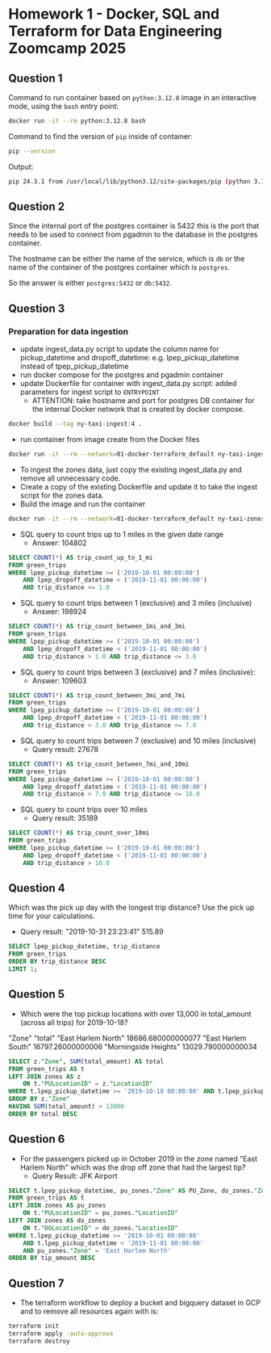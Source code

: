 # Homework 1 - Docker, SQL and Terraform for Data Engineering Zoomcamp 2025

## Question 1

Command to run container based on `python:3.12.8` image in an interactive mode, using the `bash` entry point:

```sh
docker run -it --rm python:3.12.8 bash
```
Command to find the version of `pip` inside of container:

```sh
pip --version
```

Output:
```sh
pip 24.3.1 from /usr/local/lib/python3.12/site-packages/pip (python 3.12)
```

## Question 2

Since the internal port of the postgres container is 5432 this is the port that needs to be used to connect from pgadmin to the database in the postgres container.

The hostname can be either the name of the service, which is `db` or the name of the container of the postgres container which is `postgres`.

So the answer is either `postgres:5432` or `db:5432`.

## Question 3
### Preparation for data ingestion
- update ingest_data.py script to update the column name for pickup_datetime and dropoff_datetime: e.g. lpep_pickup_datetime instead of tpep_pickup_datetime
- run docker compose for the postgres and pgadmin container
- update Dockerfile for container with ingest_data.py script: added parameters for ingest script to `ENTRYPOINT`
  - ATTENTION: take hostname and port for postgres DB container for the internal Docker network that is created by docker compose.
```sh
docker build --tag ny-taxi-ingest:4 .
```
- run container from image create from the Docker files
```sh
docker run -it --rm --network=01-docker-terraform_default ny-taxi-ingest:4
```
- To ingest the zones data, just copy the existing ingest_data.py and remove all unnecessary code.
- Create a copy of the existing Dockerfile and update it to take the ingest script for the zones data.
- Build the image and run the container
```sh
docker run -it --rm --network=01-docker-terraform_default ny-taxi-zones-ingest:5
```
- SQL query to count trips up to 1 miles in the given date range
  - Answer: 104802
```sql
SELECT COUNT(*) AS trip_count_up_to_1_mi
FROM green_trips
WHERE lpep_pickup_datetime >= ('2019-10-01 00:00:00')
	AND lpep_dropoff_datetime < ('2019-11-01 00:00:00')
	AND trip_distance <= 1.0
```


- SQL query to count trips between 1 (exclusive) and 3 miles (inclusive)
  - Answer: 198924
```sql
SELECT COUNT(*) AS trip_count_between_1mi_and_3mi
FROM green_trips
WHERE lpep_pickup_datetime >= ('2019-10-01 00:00:00')
	AND lpep_dropoff_datetime < ('2019-11-01 00:00:00')
	AND trip_distance > 1.0 AND trip_distance <= 3.0
```


- SQL query to count trips between 3 (exclusive) and 7 miles (inclusive):
  - Answer: 109603
```sql
SELECT COUNT(*) AS trip_count_between_3mi_and_7mi
FROM green_trips
WHERE lpep_pickup_datetime >= ('2019-10-01 00:00:00')
	AND lpep_dropoff_datetime < ('2019-11-01 00:00:00')
	AND trip_distance > 3.0 AND trip_distance <= 7.0

```

- SQL query to count trips between 7 (exclusive) and 10 miles (inclusive)
  - Query result: 27678
```sql
SELECT COUNT(*) AS trip_count_between_7mi_and_10mi
FROM green_trips
WHERE lpep_pickup_datetime >= ('2019-10-01 00:00:00')
	AND lpep_dropoff_datetime < ('2019-11-01 00:00:00')
	AND trip_distance > 7.0 AND trip_distance <= 10.0

```

- SQL query to count trips over 10 miles
  - Query result: 35189
```sql
SELECT COUNT(*) AS trip_count_over_10mi
FROM green_trips
WHERE lpep_pickup_datetime >= ('2019-10-01 00:00:00')
	AND lpep_dropoff_datetime < ('2019-11-01 00:00:00')
	AND trip_distance > 10.0
```

## Question 4
Which was the pick up day with the longest trip distance? Use the pick up time for your calculations.
- Query result: "2019-10-31 23:23:41"	515.89
```sql
SELECT lpep_pickup_datetime, trip_distance
FROM green_trips
ORDER BY trip_distance DESC
LIMIT 1;

```

## Question 5
- Which were the top pickup locations with over 13,000 in total_amount (across all trips) for 2019-10-18?

"Zone"	"total"
"East Harlem North"	18686.680000000077
"East Harlem South"	16797.26000000006
"Morningside Heights"	13029.790000000034

```sql
SELECT z."Zone", SUM(total_amount) AS total
FROM green_trips AS t
LEFT JOIN zones AS z
	ON t."PULocationID" = z."LocationID"
WHERE t.lpep_pickup_datetime >= '2019-10-18 00:00:00' AND t.lpep_pickup_datetime < '2019-10-19 00:00:00'
GROUP BY z."Zone"
HAVING SUM(total_amount) > 13000
ORDER BY total DESC
```

## Question 6
- For the passengers picked up in October 2019 in the zone named "East Harlem North" which was the drop off zone that had the largest tip?
  - Query Result: JFK Airport

```sql
SELECT t.lpep_pickup_datetime, pu_zones."Zone" AS PU_Zone, do_zones."Zone" AS DO_Zone, t.tip_amount
FROM green_trips AS t
LEFT JOIN zones AS pu_zones
	ON t."PULocationID" = pu_zones."LocationID"
LEFT JOIN zones AS do_zones
	ON t."DOLocationID" = do_zones."LocationID"
WHERE t.lpep_pickup_datetime >= '2019-10-01 00:00:00'
	AND t.lpep_pickup_datetime < '2019-11-01 00:00:00'
	AND pu_zones."Zone" = 'East Harlem North'
ORDER BY tip_amount DESC
```

## Question 7
- The terraform workflow to deploy a bucket and bigquery dataset in GCP and to remove all resources again with is:
```sh
terraform init
terraform apply -auto-approve
terraform destroy


